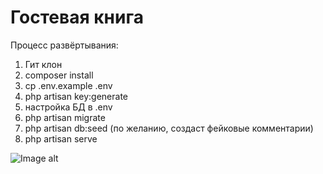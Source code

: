 <h1>Гостевая книга</h1>

Процесс развёртывания:
1) Гит клон
2) composer install 
3) cp .env.example .env
4) php artisan key:generate
5) настройка БД в .env
6) php artisan migrate
7) php artisan db:seed (по желанию, создаст фейковые комментарии)
8) php artisan serve

![Image alt](https://github.com/North-Guard/GuestBook/blob/master/screen.png)